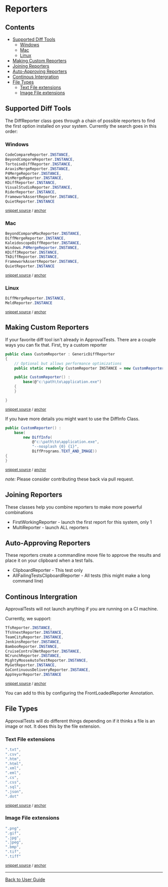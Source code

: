 <!--
GENERATED FILE - DO NOT EDIT
This file was generated by [MarkdownSnippets](https://github.com/SimonCropp/MarkdownSnippets).
Source File: /ApprovalTests/docs/mdsource/Reporters.source.md
To change this file edit the source file and then execute run_markdown.cmd.
-->

# Reporters

<!-- toc -->
## Contents

  * [Supported Diff Tools](#supported-diff-tools)
    * [Windows](#windows)
    * [Mac](#mac)
    * [Linux](#linux)
  * [Making Custom Reporters](#making-custom-reporters)
  * [Joining Reporters](#joining-reporters)
  * [Auto-Approving Reporters](#auto-approving-reporters)
  * [Continous Intergration](#continous-intergration)
  * [File Types](#file-types)
    * [Text File extensions](#text-file-extensions)
    * [Image File extensions](#image-file-extensions)
<!-- endtoc -->



## Supported Diff Tools

The DiffReporter class goes through a chain of possible reporters to find the first option installed on your system. Currently the search goes in this order:


### Windows

<!-- snippet: windows_diff_reporters -->
<a id='snippet-windows_diff_reporters'/></a>
```cs
CodeCompareReporter.INSTANCE,
BeyondCompareReporter.INSTANCE,
TortoiseDiffReporter.INSTANCE,
AraxisMergeReporter.INSTANCE,
P4MergeReporter.INSTANCE,
WinMergeReporter.INSTANCE,
KDiffReporter.INSTANCE,
VisualStudioReporter.INSTANCE,
RiderReporter.INSTANCE,
FrameworkAssertReporter.INSTANCE,
QuietReporter.INSTANCE
```
<sup>[snippet source](/ApprovalTests/Reporters/Windows/WindowsDiffReporter.cs#L12-L24) / [anchor](#snippet-windows_diff_reporters)</sup>
<!-- endsnippet -->


### Mac

<!-- snippet: mac_diff_reporters -->
<a id='snippet-mac_diff_reporters'/></a>
```cs
BeyondCompareMacReporter.INSTANCE,
DiffMergeReporter.INSTANCE, 
KaleidoscopeDiffReporter.INSTANCE,
Windows.P4MergeReporter.INSTANCE, 
KDiff3Reporter.INSTANCE,
TkDiffReporter.INSTANCE, 
FrameworkAssertReporter.INSTANCE,
QuietReporter.INSTANCE
```
<sup>[snippet source](/ApprovalTests/Reporters/Mac/MacDiffReporter.cs#L12-L21) / [anchor](#snippet-mac_diff_reporters)</sup>
<!-- endsnippet -->


### Linux

<!-- snippet: linux_diff_reporters -->
<a id='snippet-linux_diff_reporters'/></a>
```cs
DiffMergeReporter.INSTANCE,
MeldReporter.INSTANCE
```
<sup>[snippet source](/ApprovalTests/Reporters/Linux/LinuxDiffReporter.cs#L9-L12) / [anchor](#snippet-linux_diff_reporters)</sup>
<!-- endsnippet -->


## Making Custom Reporters

If your favorite diff tool isn't already in ApprovalTests. There are a couple ways you can fix that. First, try a custom reporter

<!-- snippet: custom_reporter -->
<a id='snippet-custom_reporter'/></a>
```cs
public class CustomReporter : GenericDiffReporter
{
    // Optional but allows performance optimizations
    public static readonly CustomReporter INSTANCE = new CustomReporter();

    public CustomReporter() :
        base(@"c:\path\to\application.exe")
    {
    }

}
```
<sup>[snippet source](/ApprovalTests.Tests/Reporters/Samples.cs#L5-L18) / [anchor](#snippet-custom_reporter)</sup>
<!-- endsnippet -->

If you have more details you might want to use the DiffInfo Class.

<!-- snippet: custom_reporter_diff_info -->
<a id='snippet-custom_reporter_diff_info'/></a>
```cs
public CustomReporter() :
    base(
        new DiffInfo(
            @"c:\path\to\application.exe",
            "--nosplash {0} {1}",
            DiffPrograms.TEXT_AND_IMAGE))
{
}
```
<sup>[snippet source](/ApprovalTests.Tests/Reporters/Samples.cs#L27-L36) / [anchor](#snippet-custom_reporter_diff_info)</sup>
<!-- endsnippet -->

*note:* Please consider contributing these back via pull request.


## Joining Reporters

These classes help you combine reporters to make more powerful combinations

* FirstWorkingReporter - launch the first report for this system, only 1
* MultiReporter - launch ALL reporters


## Auto-Approving Reporters

These reporters create a commandline move file to approve the results and place it on your clipboard when a test fails.

* ClipboardReporter - This test only
* AllFailingTestsClipboardReporter - All tests (this might make a long command line)


## Continous Intergration

ApprovalTests will not launch anything if you are running on a CI machine.

Currently, we support:

<!-- snippet: continuous_integration -->
<a id='snippet-continuous_integration'/></a>
```cs
TfsReporter.INSTANCE,
TfsVnextReporter.INSTANCE,
TeamCityReporter.INSTANCE,
JenkinsReporter.INSTANCE,
BambooReporter.INSTANCE,
CruiseControlNetReporter.INSTANCE,
NCrunchReporter.INSTANCE,
MightyMooseAutoTestReporter.INSTANCE,
MyGetReporter.INSTANCE,
GoContinuousDeliveryReporter.INSTANCE,
AppVeyorReporter.INSTANCE
```
<sup>[snippet source](/ApprovalTests/Reporters/DefaultFrontLoaderReporter.cs#L11-L23) / [anchor](#snippet-continuous_integration)</sup>
<!-- endsnippet -->

You can add to this by configuring the FrontLoadedReporter Annotation.

## File Types

ApprovalTests will do different things depending on if it thinks a file is an image or not. It does this by the file extension.

### Text File extensions

<!-- snippet: text_file_types -->
<a id='snippet-text_file_types'/></a>
```cs
".txt",
".csv",
".htm",
".html",
".xml",
".eml",
".cs",
".css",
".sql",
".json",
".dot"
```
<sup>[snippet source](/ApprovalTests/Reporters/GenericDiffReporter.cs#L29-L41) / [anchor](#snippet-text_file_types)</sup>
<!-- endsnippet -->


### Image File extensions

<!-- snippet: image_file_types -->
<a id='snippet-image_file_types'/></a>
```cs
".png",
".gif",
".jpg",
".jpeg",
".bmp",
".tif",
".tiff"
```
<sup>[snippet source](/ApprovalTests/Reporters/GenericDiffReporter.cs#L46-L54) / [anchor](#snippet-image_file_types)</sup>
<!-- endsnippet -->
---

[Back to User Guide](/doc/README.md#top)
